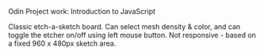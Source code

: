 Odin Project work: Introduction to JavaScript

Classic etch-a-sketch board. Can select mesh density & color, and can toggle the etcher on/off using left mouse button.  Not responsive - based on a fixed 960 x 480px sketch area.
